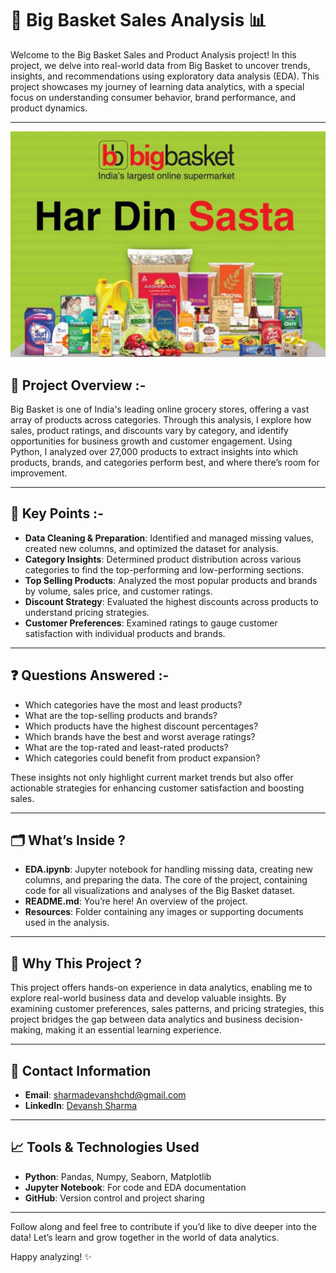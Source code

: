 # 🛒 Big Basket Sales Analysis 📊

Welcome to the Big Basket Sales and Product Analysis project! In this project, we delve into real-world data from Big Basket to uncover trends, insights, and recommendations using exploratory data analysis (EDA). This project showcases my journey of learning data analytics, with a special focus on understanding consumer behavior, brand performance, and product dynamics.

---
![Big Basket](https://github.com/devansh941232/BigBasket-EDA-Project/raw/main/BigBasket%20image.png)

## 📌 Project Overview :-

Big Basket is one of India's leading online grocery stores, offering a vast array of products across categories. Through this analysis, I explore how sales, product ratings, and discounts vary by category, and identify opportunities for business growth and customer engagement. Using Python, I analyzed over 27,000 products to extract insights into which products, brands, and categories perform best, and where there’s room for improvement.

---

## 🔑 Key Points :-

- **Data Cleaning & Preparation**: Identified and managed missing values, created new columns, and optimized the dataset for analysis.
- **Category Insights**: Determined product distribution across various categories to find the top-performing and low-performing sections.
- **Top Selling Products**: Analyzed the most popular products and brands by volume, sales price, and customer ratings.
- **Discount Strategy**: Evaluated the highest discounts across products to understand pricing strategies.
- **Customer Preferences**: Examined ratings to gauge customer satisfaction with individual products and brands.

---

## ❓ Questions Answered :-

- Which categories have the most and least products?
- What are the top-selling products and brands?
- Which products have the highest discount percentages?
- Which brands have the best and worst average ratings?
- What are the top-rated and least-rated products?
- Which categories could benefit from product expansion?

These insights not only highlight current market trends but also offer actionable strategies for enhancing customer satisfaction and boosting sales.

---

## 🗂 What’s Inside ?

- **EDA.ipynb**: Jupyter notebook for handling missing data, creating new columns, and preparing the data. The core of the project, containing code for all visualizations and analyses of the Big Basket dataset.
- **README.md**: You’re here! An overview of the project.
- **Resources**: Folder containing any images or supporting documents used in the analysis.

---

## 🌟 Why This Project ?

This project offers hands-on experience in data analytics, enabling me to explore real-world business data and develop valuable insights. By examining customer preferences, sales patterns, and pricing strategies, this project bridges the gap between data analytics and business decision-making, making it an essential learning experience.

---

## 👤 Contact Information

- **Email**: sharmadevanshchd@gmail.com  
- **LinkedIn**: [Devansh Sharma](https://www.linkedin.com/in/devansh-sharma-981a1a2a6/)

---

## 📈 Tools & Technologies Used

- **Python**: Pandas, Numpy, Seaborn, Matplotlib  
- **Jupyter Notebook**: For code and EDA documentation  
- **GitHub**: Version control and project sharing  

---

Follow along and feel free to contribute if you’d like to dive deeper into the data! Let’s learn and grow together in the world of data analytics.  

Happy analyzing! ✨

